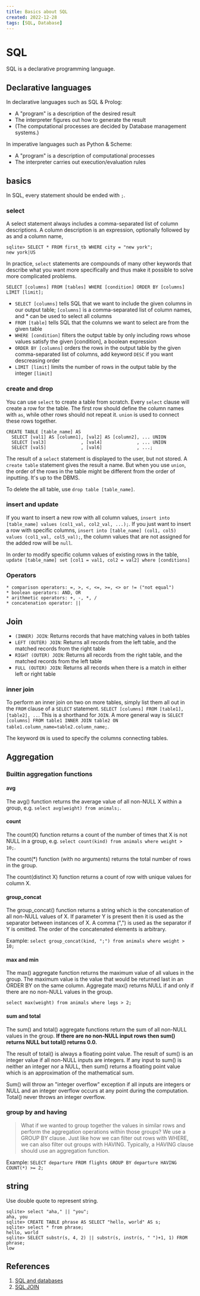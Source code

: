 ```yaml
---
title: Basics about SQL
created: 2022-12-28
tags: [SQL, Database]
---
```


# SQL
SQL is a declarative programming language.
## Declarative languages
In declarative languages such as SQL & Prolog:
* A "program" is a description of the desired result
* The interpreter figures out how to generate the result
* (The computational processes are decided by Database management systems.)

In imperative languages such as Python & Scheme:
* A "program" is a description of computational processes
* The interpreter carries out execution/evaluation rules

## basics
In SQL, every statement should be ended with `;`.
### select
A select statement always includes a comma-separated list of column descriptions.
A column description is an expression, optionally followed by as and a column name,
```shell
sqlite> SELECT * FROM first_tb WHERE city = "new york";
new york|US
```

In practice, `select` statements are compounds of many other keywords that describe what you want more specifically and thus make it possible to solve more complicated problems.

`SELECT [columns] FROM [tables] WHERE [condition] ORDER BY [columns] LIMIT [limit];`

* `SELECT [columns]` tells SQL that we want to include the given columns in our output table; `[columns]` is a comma-separated list of column names, and * can be used to select all columns
* `FROM [table]` tells SQL that the columns we want to select are from the given table
* `WHERE [condition]` filters the output table by only including rows whose values satisfy the given [condition], a boolean expression
* `ORDER BY [columns]` orders the rows in the output table by the given comma-separated list of columns, add keyword `DESC` if you want descreasing order
* `LIMIT [limit]` limits the number of rows in the output table by the integer `[limit]`

### create and drop
You can use `select` to create a table from scratch. Every `select` clause will create a row for the table. The first row should define the column names with `as`, while other rows should not repeat it. `union` is used to connect these rows together.


```shell
CREATE TABLE [table_name] AS
  SELECT [val1] AS [column1], [val2] AS [column2], ... UNION
  SELECT [val3]             , [val4]             , ... UNION
  SELECT [val5]             , [val6]             , ...;
```

The result of a `select` statement is displayed to the user, but not stored. A `create table` statement gives the result a name.
But when you use `union`, the order of the rows in the table might be different from the order of inputting. It's up to the DBMS.


To delete the all table, use `drop table [table_name]`.
### insert and update
If you want to insert a new row with all column values, `insert into [table_name] values (col1_val, col2_val, ...);`. If you just want to insert a row with specific columns, `insert into [table_name] (col1, col5) values (col1_val, col5_val);`, the column values that are not assigned for the added row will be `null`.

In order to modify specific column values of existing rows in the table, `update [table_name] set [col1 = val1, col2 = val2] where [conditions]`
### Operators
```shell
* comparison operators: =, >, <, <=, >=, <> or != ("not equal")
* boolean operators: AND, OR 
* arithmetic operators: +, -, *, / 
* concatenation operator: ||
```

## Join
* `(INNER) JOIN`: Returns records that have matching values in both tables
* `LEFT (OUTER) JOIN`: Returns all records from the left table, and the matched records from the right table
* `RIGHT (OUTER) JOIN`: Returns all records from the right table, and the matched records from the left table
* `FULL (OUTER) JOIN`: Returns all records when there is a match in either left or right table
### inner join
To perform an inner join on two on more tables, simply list them all out in the `FROM` clause of a `SELECT` statement.
`SELECT [columns] FROM [table1], [table2], ..`. This is a shorthand for `JOIN`. A more general way is `SELECT [columns] FROM table1 INNER JOIN table2 ON table1.column_name=table2.column_name;`.

The keyword `ON` is used to specify the columns connecting tables.
## Aggregation
### Builtin aggregation functions

#### avg
The avg() function returns the average value of all non-NULL X within a group, e.g. `select avg(weight) from animals;`.
#### count
The count(X) function returns a count of the number of times that X is not NULL in a group, e.g. `select count(kind) from animals where weight > 10;`.

The count(*) function (with no arguments) returns the total number of rows in the group.

The count(distinct X) function returns a count of row with unique values for column X.

#### group_concat
The group_concat() function returns a string which is the concatenation of all non-NULL values of X. If parameter Y is present then it is used as the separator between instances of X. A comma (",") is used as the separator if Y is omitted. The order of the concatenated elements is arbitrary.

Example:
`select group_concat(kind, ";") from animals where weight > 10;`
#### max and min
The max() aggregate function returns the maximum value of all values in the group. The maximum value is the value that would be returned last in an ORDER BY on the same column. Aggregate max() returns NULL if and only if there are no non-NULL values in the group.

`select max(weight) from animals where legs > 2;`

#### sum and total
The sum() and total() aggregate functions return the sum of all non-NULL values in the group. **If there are no non-NULL input rows then sum() returns NULL but total() returns 0.0.**

The result of total() is always a floating point value. The result of sum() is an integer value if all non-NULL inputs are integers. If any input to sum() is neither an integer nor a NULL, then sum() returns a floating point value which is an approximation of the mathematical sum.

Sum() will throw an "integer overflow" exception if all inputs are integers or NULL and an integer overflow occurs at any point during the computation. Total() never throws an integer overflow.
### group by and having
> What if we wanted to group together the values in similar rows and perform the aggregation operations within those groups? We use a GROUP BY clause.
> Just like how we can filter out rows with WHERE, we can also filter out groups with HAVING. Typically, a HAVING clause should use an aggregation function.

Example: `SELECT departure FROM flights GROUP BY departure HAVING COUNT(*) >= 2;`


## string
Use double quote to represent string.
```shell
sqlite> select "aha," || "you";
aha, you
sqlite> CREATE TABLE phrase AS SELECT "hello, world" AS s;
sqlite> select * from phrase;
hello, world
sqlite> SELECT substr(s, 4, 2) || substr(s, instr(s, " ")+1, 1) FROM phrase;
low

```




## References
1. [SQL and databases](https://cs61a.org/lab/lab13/)
2. [SQL JOIN](https://www.w3schools.com/sql/sql_join.asp)

